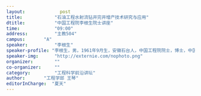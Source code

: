 ```yaml
---
layout: 			post
title:       	  "石油工程水射流钻井完井增产技术研究与应用"
dtitle:      	  "中国工程院李根生院士讲座"
time: 		  	  "09:00"
address:	  	  "主教504"
campus:	  	  "A"
speaker:	   	  "李根生"
speaker-profile: "李根生，男，1961年9月生，安徽石台人，中国工程院院士，博士，中国石油大学（北京）教授，美国犹他大学能源与地质研究院高级客座科学家、国家973项目首席科学家。"
speaker-img:	  "http://externie.com/nophoto.png"
organizer:		  ""
co-organizer:	  ""
category:		  "工程科学前沿讲坛"
author:		  "工程学部 王琴"
editorInCharge:  "夏天"
---
```


